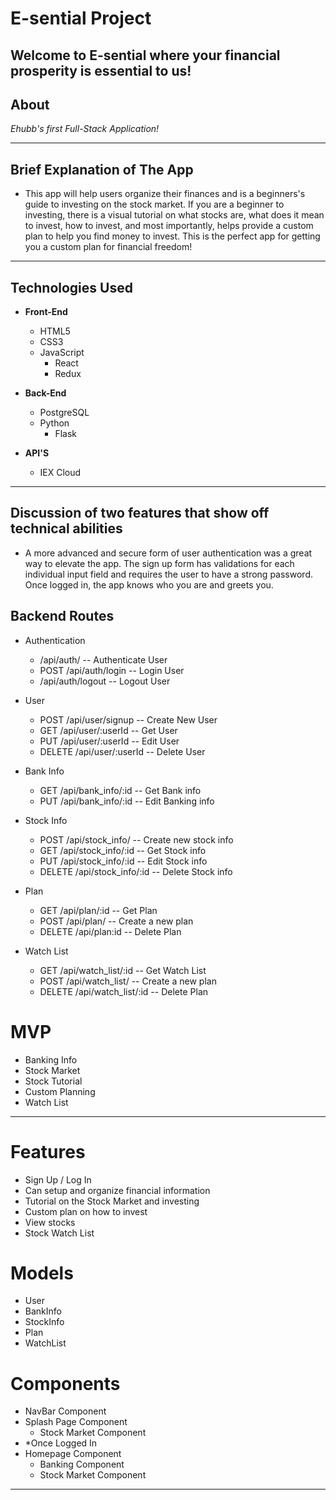 # **E-sential Project**

## **Welcome to E-sential where your financial prosperity is essential to us!**

## **About**



_Ehubb's first Full-Stack Application!_

---

## **Brief Explanation of The App** 

- This app will help users organize their finances and is a beginners's guide to investing on the stock market. If you are a beginner to investing, there is a visual tutorial on what stocks are, what does it mean to invest, how to invest, and most importantly, helps provide a custom plan to help you find money to invest. This is the perfect app for getting you a custom plan for financial freedom!

---

## **Technologies Used**

- **Front-End**

    - HTML5
    - CSS3
    - JavaScript
        - React
        - Redux

- **Back-End**

    - PostgreSQL
    - Python
        - Flask

- **API'S**

    - IEX Cloud

---

## **Discussion of two features that show off technical abilities**

- A more advanced and secure form of user authentication was a great way to elevate the app. The sign up form has validations for each individual input field and requires the user to have a strong password. Once logged in, the app knows who you are and greets you.


## **Backend Routes**

- Authentication
    - /api/auth/ -- Authenticate User
    - POST /api/auth/login -- Login User
    - /api/auth/logout -- Logout User

- User
    - POST /api/user/signup -- Create New User
    - GET /api/user/:userId -- Get User
    - PUT /api/user/:userId -- Edit User
    - DELETE /api/user/:userId -- Delete User

- Bank Info
    - GET /api/bank_info/:id -- Get Bank info
    - PUT /api/bank_info/:id -- Edit Banking info

- Stock Info
    - POST /api/stock_info/ -- Create new stock info
    - GET /api/stock_info/:id -- Get Stock info
    - PUT /api/stock_info/:id -- Edit Stock info
    - DELETE /api/stock_info/:id -- Delete Stock info

- Plan
    - GET /api/plan/:id -- Get Plan
    - POST /api/plan/ -- Create a new plan
    - DELETE /api/plan:id -- Delete Plan

- Watch List 
    - GET /api/watch_list/:id -- Get Watch List
    - POST /api/watch_list/ -- Create a new plan
    - DELETE /api/watch_list/:id -- Delete Plan


# **MVP** 

- Banking Info
- Stock Market
- Stock Tutorial
- Custom Planning
- Watch List

---

# **Features**

- Sign Up / Log In
- Can setup and organize financial information
- Tutorial on the Stock Market and investing
- Custom plan on how to invest
- View stocks
- Stock Watch List

# **Models**

- User
- BankInfo
- StockInfo
- Plan
- WatchList

# **Components**

- NavBar Component
- Splash Page Component
    - Stock Market Component
- *Once Logged In
- Homepage Component
    - Banking Component
    - Stock Market Component
---